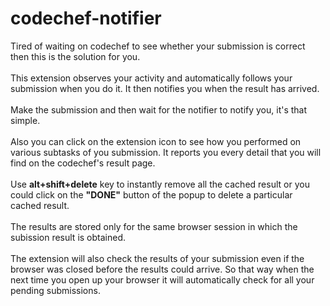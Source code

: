 # codechef-notifier
Tired of waiting on codechef to see whether your submission is correct then this is the solution for you.<br><br>
This extension observes your activity and automatically follows your submission when you do it. It then notifies you when the
result has arrived.<br><br>
Make the submission and then wait for the notifier to notify you, it's that simple.<br><br>
Also you can click on the extension icon to see how you performed on various subtasks of you submission. It reports you every 
detail that you will find on the codechef's result page.<br><br>
Use <b>alt+shift+delete</b> key to instantly remove all the cached result or you could click on the <b>"DONE"</b> button of the popup to 
delete a particular cached result. <br><br>
The results are stored only for the same browser session in which  the subission result is obtained.<br><br>
The extension will also check the results of your submission even if the browser was closed before the results could arrive. 
So that way when the next time you open up your browser it will automatically check for all your pending submissions.
